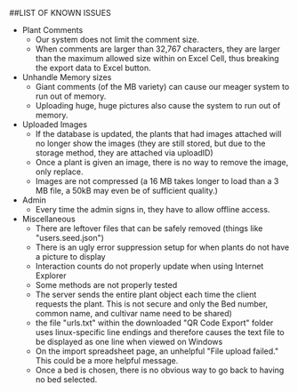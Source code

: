 ##LIST OF KNOWN ISSUES

* Plant Comments
    * Our system does not limit the comment size.
    * When comments are larger than 32,767 characters, they are larger than the maximum
     allowed size within on Excel Cell, thus breaking the export data to Excel button.
* Unhandle Memory sizes
    * Giant comments (of the MB variety) can cause our meager system to run out of memory.
    * Uploading huge, huge pictures also cause the system to run out of memory.
* Uploaded Images
    * If the database is updated, the plants that had images attached will no longer show
     the images (they are still stored, but due to the storage method, they are attached via uploadID)
    * Once a plant is given an image, there is no way to remove the image, only replace.
    * Images are not compressed (a 16 MB takes longer to load than a 3 MB file,
     a 50kB may even be of sufficient quality.)
* Admin
    * Every time the admin signs in, they have to allow offline access.
* Miscellaneous
    * There are leftover files that can be safely removed (things like "users.seed.json")
    * There is an ugly error suppression setup for when plants do not have a picture to display
    * Interaction counts do not properly update when using Internet Explorer
    * Some methods are not properly tested
    * The server sends the entire plant object each time the client
     requests the plant. This is not secure and only the Bed number, common name, and cultivar name 
     need to be shared)
    * the file "urls.txt" within the downloaded "QR Code Export" folder uses linux-specific line endings
     and therefore causes the text file to be displayed as one line when viewed on Windows
    * On the import spreadsheet page, an unhelpful "File upload failed." This could be a more helpful message.
    * Once a bed is chosen, there is no obvious way to go back to having no bed selected.